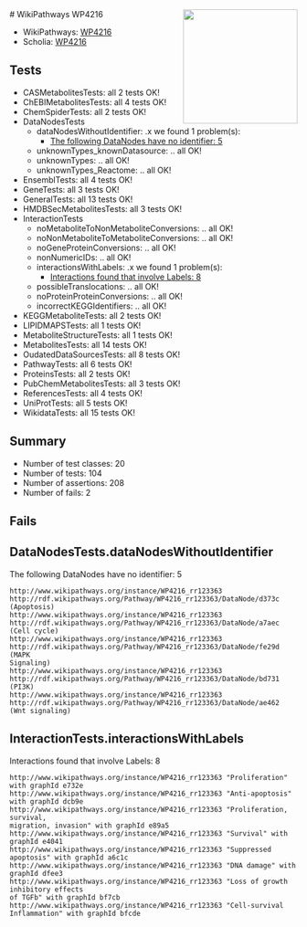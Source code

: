<img style="float: right; width: 200px" src="https://upload.wikimedia.org/wikipedia/commons/thumb/8/83/Wplogo_with_text_500.png/640px-Wplogo_with_text_500.png" />
# WikiPathways WP4216

* WikiPathways: [WP4216](https://wikipathways.org/pathways/WP4216)
* Scholia: [WP4216](https://scholia.toolforge.org/wikipathways/WP4216)
## Tests
* CASMetabolitesTests: all 2 tests OK!
* ChEBIMetabolitesTests: all 4 tests OK!
* ChemSpiderTests: all 2 tests OK!
* DataNodesTests
    * dataNodesWithoutIdentifier: .x we found 1 problem(s):
        * [The following DataNodes have no identifier: 5](#d2d32fa4)
    * unknownTypes_knownDatasource: .. all OK!
    * unknownTypes: .. all OK!
    * unknownTypes_Reactome: .. all OK!
* EnsemblTests: all 4 tests OK!
* GeneTests: all 3 tests OK!
* GeneralTests: all 13 tests OK!
* HMDBSecMetabolitesTests: all 3 tests OK!
* InteractionTests
    * noMetaboliteToNonMetaboliteConversions: .. all OK!
    * noNonMetaboliteToMetaboliteConversions: .. all OK!
    * noGeneProteinConversions: .. all OK!
    * nonNumericIDs: .. all OK!
    * interactionsWithLabels: .x we found 1 problem(s):
        * [Interactions found that involve Labels: 8](#630d267f)
    * possibleTranslocations: .. all OK!
    * noProteinProteinConversions: .. all OK!
    * incorrectKEGGIdentifiers: .. all OK!
* KEGGMetaboliteTests: all 2 tests OK!
* LIPIDMAPSTests: all 1 tests OK!
* MetaboliteStructureTests: all 1 tests OK!
* MetabolitesTests: all 14 tests OK!
* OudatedDataSourcesTests: all 8 tests OK!
* PathwayTests: all 6 tests OK!
* ProteinsTests: all 2 tests OK!
* PubChemMetabolitesTests: all 3 tests OK!
* ReferencesTests: all 4 tests OK!
* UniProtTests: all 5 tests OK!
* WikidataTests: all 15 tests OK!


## Summary

* Number of test classes: 20
* Number of tests: 104
* Number of assertions: 208
* Number of fails: 2

## Fails

<a name="d2d32fa4" />

## DataNodesTests.dataNodesWithoutIdentifier

The following DataNodes have no identifier: 5
```
http://www.wikipathways.org/instance/WP4216_rr123363 http://rdf.wikipathways.org/Pathway/WP4216_rr123363/DataNode/d373c (Apoptosis)
http://www.wikipathways.org/instance/WP4216_rr123363 http://rdf.wikipathways.org/Pathway/WP4216_rr123363/DataNode/a7aec (Cell cycle)
http://www.wikipathways.org/instance/WP4216_rr123363 http://rdf.wikipathways.org/Pathway/WP4216_rr123363/DataNode/fe29d (MAPK
Signaling)
http://www.wikipathways.org/instance/WP4216_rr123363 http://rdf.wikipathways.org/Pathway/WP4216_rr123363/DataNode/bd731 (PI3K)
http://www.wikipathways.org/instance/WP4216_rr123363 http://rdf.wikipathways.org/Pathway/WP4216_rr123363/DataNode/ae462 (Wnt signaling)
```

<a name="630d267f" />

## InteractionTests.interactionsWithLabels

Interactions found that involve Labels: 8
```
http://www.wikipathways.org/instance/WP4216_rr123363 "Proliferation" with graphId e732e
http://www.wikipathways.org/instance/WP4216_rr123363 "Anti-apoptosis" with graphId dcb9e
http://www.wikipathways.org/instance/WP4216_rr123363 "Proliferation, survival, 
migration, invasion" with graphId e89a5
http://www.wikipathways.org/instance/WP4216_rr123363 "Survival" with graphId e4041
http://www.wikipathways.org/instance/WP4216_rr123363 "Suppressed apoptosis" with graphId a6c1c
http://www.wikipathways.org/instance/WP4216_rr123363 "DNA damage" with graphId dfee3
http://www.wikipathways.org/instance/WP4216_rr123363 "Loss of growth
inhibitory effects 
of TGFb" with graphId bf7cb
http://www.wikipathways.org/instance/WP4216_rr123363 "Cell-survival
Inflammation" with graphId bfcde
```

